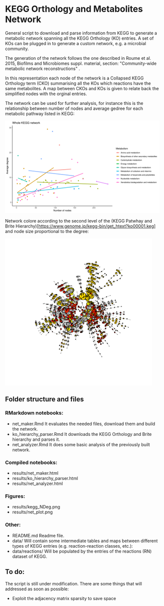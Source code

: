 # KEGG Orthology and Metabolites Network

General script to download and parse information from KEGG to generate a metabolic network spanning all the KEGG Orthology (KO) entries. A set of KOs can be plugged in to generate a custom network, e.g. a microbial community.

The generation of the network follows the one described in Roume et al. 2015, Biofilms and Microbiomes suppl. material, section: "Community-wide metabolic network reconstructions"
.

In this representation each node of the network is a Collapsed KEGG Orthology term (CKO) summarising all the KOs which reactions have the same metabolites. A map between CKOs and KOs is given to relate back the simplified nodes with the orginal entries.

The network can be used for further analysis, for instance this is the relationship between number of nodes and average gedree for each metabolic pathway listed in KEGG:

![alt text](/results/kegg_NDeg.png)

Network colore according to the second level of the (KEGG Patwhay and Brite Hierarchy)[https://www.genome.jp/kegg-bin/get_htext?ko00001.keg] and node size proportional to the degree:

![alt text](/results/net_plot.png)

## Folder structure and files

### RMarkdown notebooks:
- net_maker.Rmd   It evaluates the needed files, download them and build the network.
- ko_hierarchy_parser.Rmd   It downloads the KEGG Orthology and Brite hierarchy and parses it.
- net_analyzer.Rmd   It does some basic analysis of the previously built network.

### Compiled notebooks:
- results/net_maker.html 
- results/ko_hierarchy_parser.html 
- results/net_analyzer.html

### Figures:
- results/kegg_NDeg.png
- results/net_plot.png 

### Other:
- README.md   Readme file.
- data/   Will contain some intermediate tables and maps between different types of KEGG entries (e.g. reaction-reaction classes, etc.):
- data/reactions/   Will be populated by the entries of the reactions (RN) dataset of KEGG.

## To do:

The script is still under modification. There are some things that will addressed as soon as possible:
- Exploit the adjacency matrix sparsity to save space

